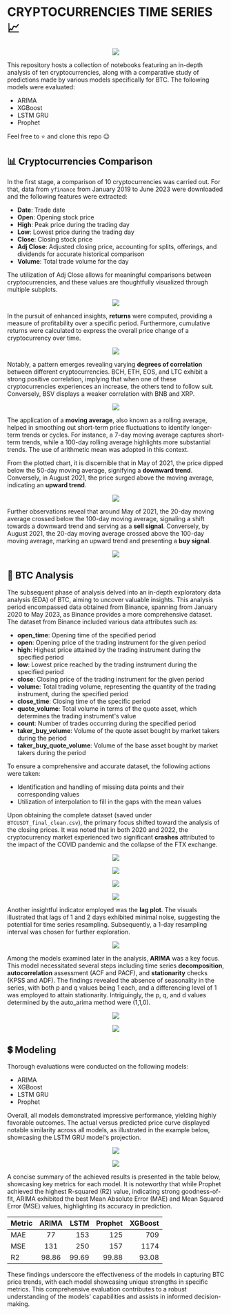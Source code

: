 # **CRYPTOCURRENCIES TIME SERIES** :chart_with_upwards_trend:

<p align="center">
<img align="center" src="./EDA_notebooks/images/bitcoin.jpg"> 

</p>

This repository hosts a collection of notebooks featuring an in-depth analysis of ten cryptocurrencies, along with a comparative study of predictions made by various models specifically for BTC. The following models were evaluated:

- ARIMA
- XGBoost
- LSTM GRU
- Prophet

Feel free to ⭐ and clone this repo 😉

## :bar_chart: Cryptocurrencies Comparison

In the first stage, a comparison of 10 cryptocurrencies was carried out. For that, data from `yfinance` from January 2019 to June 2023 were downloaded and the following features were extracted:

- **Date**: Trade date
- **Open**: Opening stock price
- **High**: Peak price during the trading day
- **Low**: Lowest price during the trading day
- **Close**: Closing stock price
- **Adj Close**: Adjusted closing price, accounting for splits, offerings, and dividends for accurate historical comparison
- **Volume**: Total trade volume for the day

The utilization of Adj Close allows for meaningful comparisons between cryptocurrencies, and these values are thoughtfully visualized through multiple subplots.

<p align="center">
<img align="center" src="./EDA_notebooks/images/10_currencies.png"> 

</p>

In the pursuit of enhanced insights, **returns** were computed, providing a measure of profitability over a specific period. Furthermore, cumulative returns were calculated to express the overall price change of a cryptocurrency over time.

<p align="center">
<img align="center" src="./EDA_notebooks/images/cum_returns.png"> 

</p>

Notably, a pattern emerges revealing varying **degrees of correlation** between different cryptocurrencies. BCH, ETH, EOS, and LTC exhibit a strong positive correlation, implying that when one of these cryptocurrencies experiences an increase, the others tend to follow suit. Conversely, BSV displays a weaker correlation with BNB and XRP.


<p align="center">
<img align="center" src="./EDA_notebooks/images/heatmap.png"> 

</p>

The application of a **moving average**, also known as a rolling average, helped in smoothing out short-term price fluctuations to identify longer-term trends or cycles. For instance, a 7-day moving average captures short-term trends, while a 100-day rolling average highlights more substantial trends. The use of arithmetic mean was adopted in this context.

From the plotted chart, it is discernible that in May of 2021, the price dipped below the 50-day moving average, signifying a **downward trend**. Conversely, in August 2021, the price surged above the moving average, indicating an **upward trend**.


<p align="center">
<img align="center"src="./EDA_notebooks/images/ma20_100.png"> 

</p>

Further observations reveal that around May of 2021, the 20-day moving average crossed below the 100-day moving average, signaling a shift towards a downward trend and serving as a **sell signal**. Conversely, by August 2021, the 20-day moving average crossed above the 100-day moving average, marking an upward trend and presenting a **buy signal**.


<p align="center">
<img align="center"  src="./EDA_notebooks/images/ma50.png"> 

</p>

## :compass: BTC Analysis

The subsequent phase of analysis delved into an in-depth exploratory data analysis (EDA) of BTC, aiming to uncover valuable insights. This analysis period encompassed data obtained from Binance, spanning from January 2020 to May 2023, as Binance provides a more comprehensive dataset. The dataset from Binance included various data attributes such as:

- **open_time**: Opening time of the specified period
- **open**: Opening price of the trading instrument for the given period
- **high**: Highest price attained by the trading instrument during the specified period
- **low**: Lowest price reached by the trading instrument during the specified period
- **close**: Closing price of the trading instrument for the given period
- **volume**: Total trading volume, representing the quantity of the trading instrument, during the specified period
- **close_time**: Closing time of the specific period
- **quote_volume**: Total volume in terms of the quote asset, which determines the trading instrument's value
- **count**: Number of trades occurring during the specified period
- **taker_buy_volume**: Volume of the quote asset bought by market takers during the period
- **taker_buy_quote_volume**: Volume of the base asset bought by market takers during the period

To ensure a comprehensive and accurate dataset, the following actions were taken:

- Identification and handling of missing data points and their corresponding values
- Utilization of interpolation to fill in the gaps with the mean values

Upon obtaining the complete dataset (saved under `BTCUSDT_final_clean.csv`), the primary focus shifted toward the analysis of the closing prices. It was noted that in both 2020 and 2022, the cryptocurrency market experienced two significant **crashes** attributed to the impact of the COVID pandemic and the collapse of the FTX exchange.


<p align="center">
<img align="center"src="./EDA_notebooks/images/btc_close.png">
</p>

<p align="center">
<img align="center"src="./EDA_notebooks/images/crash_2020.png">
</p>

<p align="center">
<img align="center"src="./EDA_notebooks/images/crash_2022.png">
</p>

<p align="center">
<img align="center"src="./EDA_notebooks/images/returns_crash.png">
</p>

Another insightful indicator employed was the **lag plot**. The visuals illustrated that lags of 1 and 2 days exhibited minimal noise, suggesting the potential for time series resampling. Subsequently, a 1-day resampling interval was chosen for further exploration.

<p align="center">
<img align="center"src="./EDA_notebooks/images/lag.png">
</p>

Among the models examined later in the analysis, **ARIMA** was a key focus. This model necessitated several steps including time series **decomposition**, **autocorrelation** assessment (ACF and PACF), and **stationarity** checks (KPSS and ADF). The findings revealed the absence of seasonality in the series, with both p and q values being 1 each, and a differencing level of 1 was employed to attain stationarity. Intriguingly, the p, q, and d values determined by the auto_arima method were (1,1,0).

<p align="center">
<img align="center"src="./EDA_notebooks/images/seasonality.png">
</p>

<p align="center">
<img align="center"src="./EDA_notebooks/images/differencing.png">
</p>

## :heavy_dollar_sign: Modeling

Thorough evaluations were conducted on the following models:

- ARIMA
- XGBoost
- LSTM GRU
- Prophet

Overall, all models demonstrated impressive performance, yielding highly favorable outcomes. The actual versus predicted price curve displayed notable similarity across all models, as illustrated in the example below, showcasing the LSTM GRU model's projection.

<p align="center">
<img align="center"src="./models_notebooks/images/model.png">
</p>

<p align="center">
<img align="center"src="./models_notebooks/images/train_val.png">
</p>

A concise summary of the achieved results is presented in the table below, showcasing key metrics for each model. It is noteworthy that while Prophet achieved the highest R-squared (R2) value, indicating strong goodness-of-fit, ARIMA exhibited the best Mean Absolute Error (MAE) and Mean Squared Error (MSE) values, highlighting its accuracy in prediction.


| Metric |  ARIMA   |  LSTM  | Prophet | XGBoost |
|:-------|:--------:|-------:|--------:|--------:|
| MAE    |   77     |  153   |   125   |  709    |
| MSE    |   131    |  250   |   157   |  1174   |
| R2     |  98.86   | 99.69  |  99.88  |  93.08  |


These findings underscore the effectiveness of the models in capturing BTC price trends, with each model showcasing unique strengths in specific metrics. This comprehensive evaluation contributes to a robust understanding of the models' capabilities and assists in informed decision-making.
